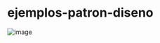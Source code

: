 # ejemplos-patron-diseno
![image](https://github.com/MrAndrewlol/ejemplos-patron-diseno/assets/40283828/618b620e-9e67-4ae4-bd14-3a2972b1a675)
